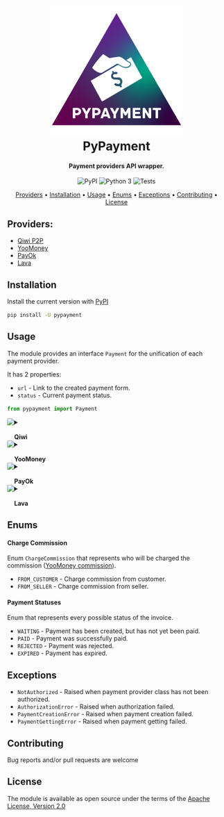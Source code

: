 <h1 align="center">
  <br>
  <img src="logo.png" alt="PyPayment" height="300"></a>
  <br>
  PyPayment
  <br>
</h1>

<h4 align="center">Payment providers API wrapper.</h4>

<p align="center">
    <img src="https://img.shields.io/pypi/v/pypayment?color=orange" alt="PyPI">
    <img src="https://img.shields.io/pypi/pyversions/pypayment?color=blueviolet" alt="Python 3">
    <img src="https://github.com/TimNekk/pypayment/actions/workflows/tests.yml/badge.svg" alt="Tests">

</p>

<p align="center">
  <a href="#providers">Providers</a> •
  <a href="#installation">Installation</a> •
  <a href="#usage">Usage</a> •
  <a href="#enums">Enums</a> •
  <a href="#exceptions">Exceptions</a> •
  <a href="#contributing">Contributing</a> •
  <a href="#license">License</a>
</p>

## Providers:
- [Qiwi P2P](https://p2p.qiwi.com/)
- [YooMoney](https://yoomoney.ru/)
- [PayOk](https://payok.io/)
- [Lava](https://lava.kz/)

## Installation

Install the current version with [PyPI](https://pypi.org/project/pypayment/)

```bash
pip install -U pypayment
```

## Usage

The module provides an interface `Payment` for the unification of each payment provider.

It has 2 properties:

- `url` - Link to the created payment form.
- `status` - Current payment status.

```python
from pypayment import Payment
```


<details>
  <summary>
    <img src="https://icons.iconarchive.com/icons/cjdowner/cryptocurrency-flat/1024/Qiwi-icon.png" align="left" height="40">
    <br><br>
    <b>Qiwi</b>
  </summary>

#### Authorization

Before using `QiwiPayment` class you must authorize with [secret key](https://qiwi.com/p2p-admin/transfers/api) from QIWI P2P.

```python
from pypayment import QiwiPayment

QiwiPayment.authorize("my_secret_key")
```

You can set default parameters for every `QiwiPayment` instance.

- `theme_code` - Code for displaying custom name and colors of the form. (Get it [here](https://qiwi.com/p2p-admin/transfers/link))
- `expiration_duration` - Time that the invoice will be available for payment.
- `payment_type` - [QiwiPaymentType](#qiwi-payment-types) enum.

```python
from pypayment import QiwiPayment, QiwiPaymentType
from datetime import timedelta

QiwiPayment.authorize("my_secret_key",
                      theme_code="my_theme_code",
                      expiration_duration=timedelta(hours=1),
                      payment_type=QiwiPaymentType.CARD)
```

#### Creating invoice

To created new QIWI invoice, you need to instantiate `QiwiPayment` with 1 required parameter.

- `amount` - The amount to be invoiced. _(will be rounded to 2 decimal places)_

```python
from pypayment import Payment, QiwiPayment

payment: Payment = QiwiPayment(amount=123.45)

print(payment.url)  # https://oplata.qiwi.com/form/?invoice_uid=payment_unique_id
```

And 4 optional parameters that will override default ones for specific instance.

- `description` - Payment comment that will be displayed to user.
- `theme_code` - Code for displaying custom name and colors of the form. (Get it [here](https://qiwi.com/p2p-admin/transfers/link))
- `expiration_duration` - Time that the invoice will be available for payment.
- `payment_type` - [QiwiPaymentType](#qiwi-payment-types) enum.

```python
from pypayment import Payment, QiwiPayment, QiwiPaymentType
from datetime import timedelta

different_payment: Payment = QiwiPayment(amount=987.65,
                                         description="Flower pot",
                                         theme_code="my_new_theme_code",
                                         expiration_duration=timedelta(days=3),
                                         payment_type=QiwiPaymentType.CARD)

print(different_payment.url) # https://oplata.qiwi.com/form/?invoice_uid=payment_unique_id_2
```

_Recommended to put `QiwiPayment` into `Payment` variable to keep unification._

#### Getting status

To get payment [status](#payment-statuses), you need to use `status` property.

```python
from pypayment import Payment, QiwiPayment, PaymentStatus

payment: Payment = QiwiPayment(100)

if payment.status == PaymentStatus.PAID:
    print("Got ur money!")  # Got ur money!
```

#### Qiwi Payment Types

Enum `QiwiPaymentType` that represents every possible Qiwi payment type.

- `WALLET` - Payment with Qiwi wallet.
- `CARD` - Payment with bank card.
- `ALL` - Payment with every type possible.

</details>


<details>
  <summary>
    <img src="https://static.insales-cdn.com/files/1/19/20037651/original/_.png" align="left" height="40">
    <br><br>
    <b>YooMoney</b>
  </summary>

#### Getting access token

You need to get `access_token` to authorize.

- `client_id` - Create new application and copy client_id (Do it [here](https://yoomoney.ru/myservices/new))
- `redirect_uri` - redirect_uri you specified when creating the application.
- `instance_name` - (Optional) ID of the authorization instance in the application.

```python
from pypayment import YooMoneyPayment

YooMoneyPayment.get_access_token(client_id="my_client_id",
                                 redirect_uri="my_redirect_uri",
                                 instance_name="my_instance_name")  # access_token = XXXXXX.XXXXXXXXXXXXXXXXXXXXXXXXXXXX
```

#### Authorization

Before using `YooMoneyPayment` class you must authorize with [access_token](#getting-access-token).

```python
from pypayment import YooMoneyPayment

YooMoneyPayment.authorize("my_access_token")
```

You can set default parameters for every `YooMoneyPayment` instance.

- `payment_type` - [YooMoney Payment Type](#yoomoney-payment-types) enum.
- `charge_commission` - [Charge Commission](#charge-commission) enum.
- `success_url` - User will be redirected to this url after paying.

```python
from pypayment import YooMoneyPayment, YooMoneyPaymentType, ChargeCommission

YooMoneyPayment.authorize("my_access_token",
                          payment_type=YooMoneyPaymentType.CARD,
                          charge_commission=ChargeCommission.FROM_CUSTOMER,
                          success_url="my_success_url.com")
```

#### Creating invoice

To created new YooMoney invoice, you need to instantiate `YooMoneyPayment` with 1 required parameter.

- `amount` - The amount to be invoiced. _(will be rounded to 2 decimal places)_

```python
from pypayment import Payment, YooMoneyPayment

payment: Payment = YooMoneyPayment(amount=123.45)

print(payment.url)  # https://yoomoney.ru/transfer/quickpay?requestId=XXXXXXXXXXXXXXXXXXXXXXXXXX
```

And 3 optional parameters that will override default ones for specific instance.

- `description` - Payment comment that will be displayed to user.
- `payment_type` - [YooMoney Payment Type](#yoomoney-payment-types) enum.
- `charge_commission` - [Charge Commission](#charge-commission) enum.
- `success_url` - User will be redirected to this url after paying.

```python
from pypayment import Payment, YooMoneyPayment, YooMoneyPaymentType, ChargeCommission

different_payment: Payment = YooMoneyPayment(amount=987.65,
                                             description="Flower pot",
                                             payment_type=YooMoneyPaymentType.CARD,
                                             charge_commission=ChargeCommission.FROM_CUSTOMER,
                                             success_url="my_success_url.com")

print(different_payment.url)  # https://yoomoney.ru/transfer/quickpay?requestId=XXXXXXXXXXXXXXXXXXXXXXXXXX
```

_Recommended to put `YooMoneyPayment` into `Payment` variable to keep unification._

#### Getting status

To get payment [status](#payment-statuses), you need to use `status` property.

```python
from pypayment import Payment, YooMoneyPayment, PaymentStatus

payment: Payment = YooMoneyPayment(100)

if payment.status == PaymentStatus.PAID:
    print("Got ur money!")  # Got ur money!
```

#### YooMoney Payment Types

Enum `YooMoneyPaymentType` that represents every possible yoomoney payment type.

- `WALLET` - Payment with YooMoney wallet.
- `CARD` - Payment with bank card.
- `PHONE` - Payment from phone balance.

</details>


<details>
  <summary>
    <img src="https://payok.io/files/image/logo_white.svg" align="left" height="40">
    <br><br>
    <b>PayOk</b>
  </summary>

#### Authorization

Before using `PayOkPayment` class you must authorize with:

- [API Key](https://payok.io/cabinet/api.php)
- [API ID](https://payok.io/cabinet/api.php)
- [Shop ID](https://payok.io/cabinet/main.php)
- [Shop secret key](https://payok.io/cabinet/main.php)

```python
from pypayment import PayOkPayment

PayOkPayment.authorize("my_api_key", "my_api_id", "my_shop_id", "my_shop_secret_key")
```

You can set default parameters for every `PayOkPayment` instance.

- `payment_type` - [PayOkPaymentType](#payok-payment-types) enum.
- `currency` - [PayOkCurrency](#payok-currency) enum.
- `success_url` - User will be redirected to this url after paying.

```python
from pypayment import PayOkPayment, PayOkPaymentType, PayOkCurrency

PayOkPayment.authorize("my_api_key", "my_api_id", "my_shop_id", "my_shop_secret_key",
                        payment_type=PayOkPaymentType.CARD,
                        currency=PayOkCurrency.RUB,
                        success_url="my_success_url.com")
```

#### Creating invoice

To created new PayOk invoice, you need to instantiate `PayOkPayment` with 1 required parameter.

- `amount` - The amount to be invoiced.

```python
from pypayment import Payment, PayOkPayment

payment: Payment = PayOkPayment(amount=123)

print(payment.url)  # https://payok.io/pay?amount=XXX&...
```

And 4 optional parameters that will override default ones for specific instance.

- `description` - Payment comment that will be displayed to user.
- `payment_type` - [PayOkPaymentType](#payok-payment-types) enum.
- `currency` - [PayOkCurrency](#payok-currency) enum.
- `success_url` - User will be redirected to this url after paying.

```python
from pypayment import Payment, PayOkPayment, PayOkPaymentType, PayOkCurrency

different_payment: Payment = PayOkPayment(amount=987.65,
                                          description="Flower pot",
                                          payment_type=PayOkPaymentType.CARD,
                                          currency=PayOkCurrency.RUB,
                                          success_url="my_success_url.com")

print(different_payment.url) # https://payok.io/pay?amount=XXX&...
```

_Recommended to put `PayOkPayment` into `Payment` variable to keep unification._

#### Getting status

To get payment [status](#payment-statuses), you need to use `status` property.

```python
from pypayment import Payment, PayOkPayment, PaymentStatus

payment: Payment = PayOkPayment(100)

if payment.status == PaymentStatus.PAID:
    print("Got ur money!")  # Got ur money!
```

#### PayOk Payment Types

Enum `PayOkPaymentType` that represents every possible PayOk payment type.

- `CARD` - Payment with bank card.
- `QIWI` - Payment with QIWI.
- `YOOMONEY` - Payment with YooMoney.
- `WEBMONEY` - Payment with WebMoney.
- `PAYEER` - Payment with Payeer.
- `PERFECT_MONEY` - Payment with Perfect Money.
- `ADVCASH` - Payment with Advcash.
- `BEELINE` - Payment with Beeline.
- `MEGAFON` - Payment with Megafon.
- `TELE2` - Payment with Tele2.
- `MTS` - Payment with MTS.
- `QIWI_MOBILE` - Payment with QIWI Mobile.
- `BITCOIN` - Payment with Bitcoin.
- `LITECOIN` - Payment with Litecoin.
- `DOGECOIN` - Payment with Dogecoin.
- `DASH` - Payment with Dash.
- `ZCASH` - Payment with Zcash.

#### PayOk Currency

Enum `PayOkCurrency` that represents every possible PayOk currency.

- `RUB` - Russian ruble.
- `UAH` - Ukrainian hryvnia.
- `USD` - United States dollar.
- `EUR` - Euro.
- `RUB2` - Russian ruble. _(Alternative Gateway)_

</details>


<details>
  <summary>
    <img src="https://lava.kz/_next/static/media/LAVA.0061213e.svg" align="left" height="40">
    <br><br>
    <b>Lava</b>
  </summary>

#### Authorization

Before using `LavaPayment` class you must authorize with [token](https://lava.ru/dashboard/settings/api) and [wallet number](https://lava.ru/dashboard/) from Lava.

```python
from pypayment import LavaPayment

LavaPayment.authorize("my_token", wallet_to="Rxxxxxxxxx")
```

You can set default parameters for every `LavaPayment` instance.

- `expiration_duration` - Time that the invoice will be available for payment.
- `charge_commission` - [Charge Commission](#charge-commission) enum.
- `success_url` - User will be redirected to this url after paying.
- `fail_url` - User will be redirected to this url if payment failed.


```python
from pypayment import LavaPayment, ChargeCommission
from datetime import timedelta

LavaPayment.authorize("my_token",
                      wallet_to="Rxxxxxxxxx",
                      expiration_duration=timedelta(hours=1),
                      charge_commission=ChargeCommission.FROM_SELLER,
                      success_url="my_success_url.com",
                      fail_url="my_fail_url.com")
```

#### Creating invoice

To created new Lava invoice, you need to instantiate `LavaPayment` with 1 required parameter.

- `amount` - The amount to be invoiced. _(will be rounded to 2 decimal places)_

```python
from pypayment import Payment, LavaPayment

payment: Payment = LavaPayment(amount=123.45)

print(payment.url)  # https://acquiring.lava.kz/invoice/xxxxxxxxx-xxxxxxxxx-xxxxxxxxx-xxxxxxxxx
```

And 4 optional parameters that will override default ones for specific instance.

- `expiration_duration` - Time that the invoice will be available for payment.
- `charge_commission` - [Charge Commission](#charge-commission) enum.
- `success_url` - User will be redirected to this url after paying.
- `fail_url` - User will be redirected to this url if payment failed.

```python
from pypayment import Payment, LavaPayment, ChargeCommission
from datetime import timedelta

different_payment: Payment = LavaPayment(amount=987.65,
                                         description="Flower pot",
                                         expiration_duration=timedelta(hours=1),
                                         charge_commission=ChargeCommission.FROM_SELLER,
                                         success_url="my_success_url.com",
                                         fail_url="my_fail_url.com")

print(different_payment.url)  # https://acquiring.lava.kz/invoice/xxxxxxxxx-xxxxxxxxx-xxxxxxxxx-xxxxxxxxx
```

_Recommended to put `LavaPayment` into `Payment` variable to keep unification._

#### Getting status

To get payment [status](#payment-statuses), you need to use `status` property.

```python
from pypayment import Payment, LavaPayment, PaymentStatus

payment: Payment = LavaPayment(100)

if payment.status == PaymentStatus.PAID:
    print("Got ur money!")  # Got ur money!
```

</details>


## Enums

#### Charge Commission

Enum `ChargeCommission` that represents who will be charged the commission ([YooMoney commission](https://yoomoney.ru/docs/payment-buttons/using-api/forms#calculating-commissions)).

- `FROM_CUSTOMER` - Charge commission from customer.
- `FROM_SELLER` - Charge commission from seller.

#### Payment Statuses

Enum that represents every possible status of the invoice.

- `WAITING` - Payment has been created, but has not yet been paid.
- `PAID` - Payment was successfully paid.
- `REJECTED` - Payment was rejected.
- `EXPIRED` - Payment has expired.


## Exceptions

- `NotAuthorized` - Raised when payment provider class has not been authorized.
- `AuthorizationError` - Raised when authorization failed.
- `PaymentCreationError` - Raised when payment creation failed.
- `PaymentGettingError` - Raised when payment getting failed.

## Contributing

Bug reports and/or pull requests are welcome


## License

The module is available as open source under the terms of the [Apache License, Version 2.0](https://opensource.org/licenses/Apache-2.0)
